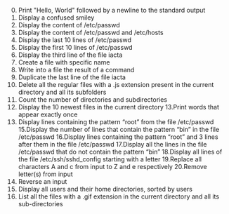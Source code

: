 0. Print "Hello, World" followed by a newline to the standard output
1. Display a confused smiley
2. Display the content of /etc/passwd
3. Display the content of /etc/passwd and /etc/hosts
4. Display the last 10 lines of /etc/passwd
5. Display the first 10 lines of /etc/passwd
6. Display the third line of the file iacta
7. Create a file with specific name
8. Write into a file the result of a command
9. Duplicate the last line of the file iacta
10. Delete all the regular files with a .js extension present in the current directory and all its subfolders
11. Count the number of directories and subdirectories
12. Display the 10 newest files in the current directory
13.Print words that appear exactly once
14. Display lines containing the pattern “root” from the file /etc/passwd
15.Display the number of lines that contain the pattern “bin” in the file /etc/passwd
16.Display lines containing the pattern “root” and 3 lines after them in the file /etc/passwd
17.Display all the lines in the file /etc/passwd that do not contain the pattern “bin”
18.Display all lines of the file /etc/ssh/sshd_config starting with a letter
19.Replace all characters A and c from input to Z and e respectively
20.Remove letter(s) from input
21. Reverse an input
22. Display all users and their home directories, sorted by users
24. List all the files with a .gif extension in the current directory and all its sub-directories
